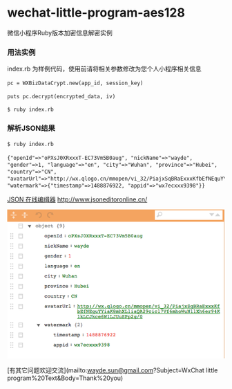 # wechat-little-program-aes128
微信小程序Ruby版本加密信息解密实例

### 用法实例

index.rb 为样例代码，使用前请将相关参数修改为您个人小程序相关信息

`pc = WXBizDataCrypt.new(app_id, session_key)`

`puts pc.decrypt(encrypted_data, iv)`

```
$ ruby index.rb
```

### 解析JSON结果

```
$ ruby index.rb

{"openId"=>"oPXsJ0XRxxxT-EC73Vm5B0aug", "nickName"=>"wayde", "gender"=>1, "language"=>"en", "city"=>"Wuhan", "province"=>"Hubei", "country"=>"CN", "avatarUrl"=>"http://wx.qlogo.cn/mmopen/vi_32/PiajxSqBRaExxxKfbEfNEquYYiaK8mhXLliaQA29cicl7Vf6mhoWuNllXh6er94K1kLCJkce6W1LJUuSPp2g/0", "watermark"=>{"timestamp"=>1488876922, "appid"=>"wx7ecxxx9398"}}
```

[JSON 在线编缉器](http://www.jsoneditoronline.cn/)
http://www.jsoneditoronline.cn/

![JSON](./json.png)

[有其它问题欢迎交流](mailto:wayde.sun@gmail.com?Subject=WxChat little program%20Text&Body=Thank%20you)
